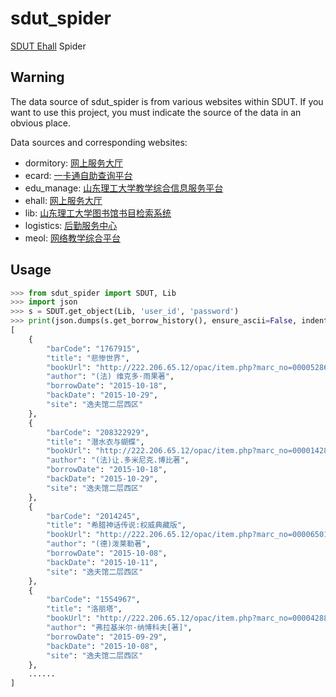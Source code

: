 # sdut_spider
[SDUT Ehall](http://ehall.sdut.edu.cn/new/ehall.html) Spider


## Warning

The data source of sdut_spider is from various websites within SDUT. If you want to use this project, you must indicate the source of the data in an obvious place.

Data sources and corresponding websites:
- dormitory:  [网上服务大厅](http://ehall.sdut.edu.cn/new/ehall.html)
- ecard:      [一卡通自助查询平台](http://211.64.27.136/SelfSearch/Default.aspx)
- edu_manage: [山东理工大学教学综合信息服务平台](http://210.44.191.125/jwglxt/xtgl/index_initMenu.html)
- ehall:      [网上服务大厅](http://ehall.sdut.edu.cn/new/ehall.html)
- lib:        [山东理工大学图书馆书目检索系统](http://222.206.65.12/reader/redr_info.php)
- logistics:  [后勤服务中心](http://hqfw.sdut.edu.cn)
- meol:       [网络教学综合平台](http://211.64.28.63/meol/main.jsp)


## Usage

```python
>>> from sdut_spider import SDUT, Lib
>>> import json
>>> s = SDUT.get_object(Lib, 'user_id', 'password')
>>> print(json.dumps(s.get_borrow_history(), ensure_ascii=False, indent=4))
[
    {
        "barCode": "1767915",
        "title": "悲惨世界",
        "bookUrl": "http://222.206.65.12/opac/item.php?marc_no=0000528614",
        "author": "(法) 维克多·雨果著",
        "borrowDate": "2015-10-18",
        "backDate": "2015-10-29",
        "site": "逸夫馆二层西区"
    },
    {
        "barCode": "208322929",
        "title": "潜水衣与蝴蝶",
        "bookUrl": "http://222.206.65.12/opac/item.php?marc_no=0000142811",
        "author": "(法)让.多米尼克.博比著",
        "borrowDate": "2015-10-18",
        "backDate": "2015-10-29",
        "site": "逸夫馆二层西区"
    },
    {
        "barCode": "2014245",
        "title": "希腊神话传说:权威典藏版",
        "bookUrl": "http://222.206.65.12/opac/item.php?marc_no=0000650141",
        "author": "(德)泼莱勒著",
        "borrowDate": "2015-10-08",
        "backDate": "2015-10-11",
        "site": "逸夫馆二层西区"
    },
    {
        "barCode": "1554967",
        "title": "洛丽塔",
        "bookUrl": "http://222.206.65.12/opac/item.php?marc_no=0000428895",
        "author": "弗拉基米尔·纳博科夫[著]",
        "borrowDate": "2015-09-29",
        "backDate": "2015-10-08",
        "site": "逸夫馆二层西区"
    },
    ......
]
```
